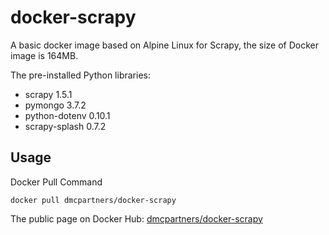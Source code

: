 # docker-scrapy

A basic docker image based on Alpine Linux for Scrapy, the size of Docker image is 164MB.

The pre-installed Python libraries:

* scrapy 1.5.1
* pymongo 3.7.2
* python-dotenv 0.10.1
* scrapy-splash 0.7.2

## Usage

Docker Pull Command

```shell
docker pull dmcpartners/docker-scrapy
```

The public page on Docker Hub: [dmcpartners/docker-scrapy](https://hub.docker.com/r/dmcpartners/docker-scrapy)